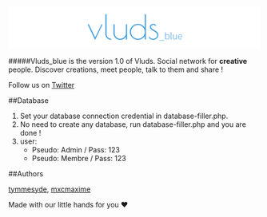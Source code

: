 ![Vluds](/img/banniere.png "Vluds")
 
#####Vluds_blue is the version 1.0 of Vluds.
Social network for **creative** people. Discover creations, meet people, talk to them and share !

Follow us on [Twitter](https://twitter.com/Vluds_)

##Database
1. Set your database connection credential in database-filler.php.
2. No need to create any database, run database-filler.php and you are done !
3. user:
	- Pseudo: Admin  / Pass: 123
	- Pseudo: Membre / Pass: 123

##Authors

[tymmesyde](https://github.com/TymmeSyde), [mxcmaxime](https://github.com/mxcmaxime)

Made with our little hands for you :heart:
